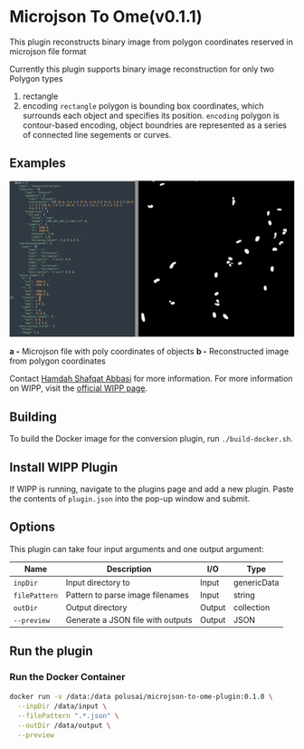 # Microjson To Ome(v0.1.1)

This plugin reconstructs binary image from polygon coordinates reserved in microjson file format

Currently this plugin supports binary image reconstruction for only two Polygon types
1. rectangle
2. encoding
`rectangle` polygon is bounding box coordinates, which surrounds each object and specifies its position.
`encoding` polygon is contour-based encoding, object boundries are represented as a series of connected line segements or curves.

## Examples

<img src="./image.png">

**a -** Microjson file with poly coordinates of objects
**b -** Reconstructed image from polygon coordinates

Contact [Hamdah Shafqat Abbasi](mailto:hamdahshafqat.abbasi@nih.gov) for more information.
For more information on WIPP, visit the
[official WIPP page](https://isg.nist.gov/deepzoomweb/software/wipp).

## Building

To build the Docker image for the conversion plugin, run
`./build-docker.sh`.

## Install WIPP Plugin

If WIPP is running, navigate to the plugins page and add a new plugin. Paste the
contents of `plugin.json` into the pop-up window and submit.

## Options

This plugin can take four input arguments and one output argument:

| Name              | Description                                           | I/O    | Type         |
|-------------------|-------------------------------------------------------|--------|--------------|
| `inpDir`          | Input directory to                                       | Input  | genericData         |
| `filePattern`     | Pattern to parse image filenames                    | Input  | string       |
| `outDir`          | Output directory                        | Output | collection       |
| `--preview`      | Generate a JSON file with outputs                     | Output | JSON            |

## Run the plugin

### Run the Docker Container

```bash
docker run -v /data:/data polusai/microjson-to-ome-plugin:0.1.0 \
  --inpDir /data/input \
  --filePattern ".*.json" \
  --outDir /data/output \
  --preview
```
